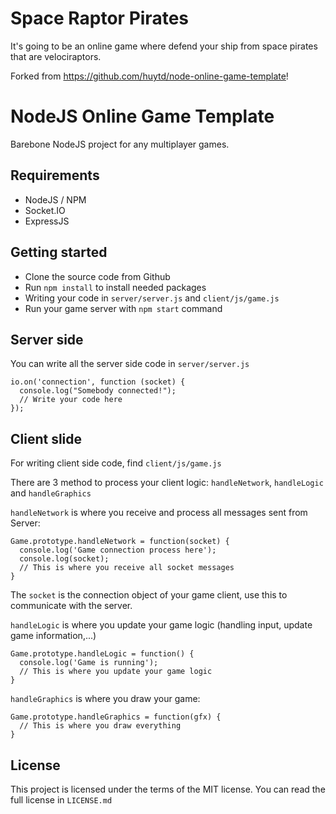 
# Space Raptor Pirates
It's going to be an online game where defend your ship from space pirates that are velociraptors.

Forked from https://github.com/huytd/node-online-game-template!

# NodeJS Online Game Template
Barebone NodeJS project for any multiplayer games.

## Requirements
- NodeJS / NPM
- Socket.IO
- ExpressJS

## Getting started
- Clone the source code from Github
- Run `npm install` to install needed packages
- Writing your code in `server/server.js` and `client/js/game.js`
- Run your game server with `npm start` command

## Server side
You can write all the server side code in `server/server.js`

```
io.on('connection', function (socket) {
  console.log("Somebody connected!");
  // Write your code here
});
```

## Client slide
For writing client side code, find `client/js/game.js`

There are 3 method to process your client logic: `handleNetwork`, `handleLogic` and `handleGraphics`

`handleNetwork` is where you receive and process all messages sent from Server:

```
Game.prototype.handleNetwork = function(socket) {
  console.log('Game connection process here');
  console.log(socket);
  // This is where you receive all socket messages
}
```

The `socket` is the connection object of your game client, use this to communicate with the server.


`handleLogic` is where you update your game logic (handling input, update game information,...)

```
Game.prototype.handleLogic = function() {
  console.log('Game is running');
  // This is where you update your game logic
}
```

`handleGraphics` is where you draw your game:

```
Game.prototype.handleGraphics = function(gfx) {
  // This is where you draw everything
}
```

## License

This project is licensed under the terms of the MIT license. You can read the full license in `LICENSE.md`
